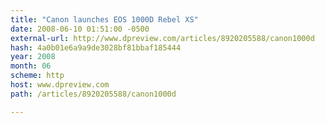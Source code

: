 ```yaml
---
title: "Canon launches EOS 1000D Rebel XS"
date: 2008-06-10 01:51:00 -0500
external-url: http://www.dpreview.com/articles/8920205588/canon1000d
hash: 4a0b01e6a9a9de3028bf81bbaf185444
year: 2008
month: 06
scheme: http
host: www.dpreview.com
path: /articles/8920205588/canon1000d

---
```



